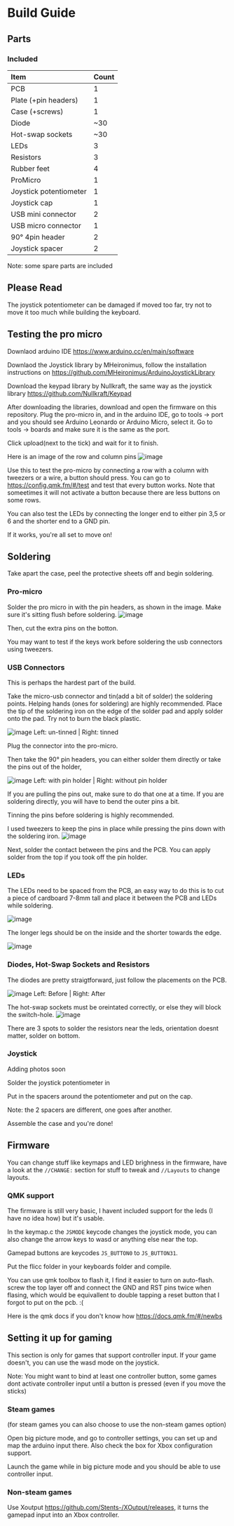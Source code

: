 # Build Guide

## Parts
### Included
| Item | Count |
|:-|:-|
| PCB                   | 1      |
| Plate (+pin headers)  | 1      |
| Case (+screws)        | 1      |
| Diode                 | ~30    |
| Hot-swap sockets      | ~30    |
| LEDs                  | 3      |
| Resistors             | 3      |
| Rubber feet           | 4      |
| ProMicro              | 1      |
| Joystick potentiometer| 1      |
| Joystick cap          | 1      |
| USB mini connector    | 2      |
| USB micro connector   | 1      |
| 90° 4pin header       | 2      |
| Joystick spacer       | 2      |

Note: some spare parts are included

## Please Read

The joystick potentiometer can be damaged if moved too far, try not to move it too much while building the keyboard.


## Testing the pro micro

Downlaod arduino IDE https://www.arduino.cc/en/main/software

Downlaod the Joystick library by MHeironimus,
follow the installation instructions on https://github.com/MHeironimus/ArduinoJoystickLibrary

Download the keypad library by Nullkraft, the same way as the joystick library
https://github.com/Nullkraft/Keypad


After downloading the libraries, download and open the firmware on this repository.
Plug the pro-micro in, and in the arduino IDE, go to tools -> port and you should see Arduino Leonardo or Arduino Micro, select it.
Go to tools -> boards and make sure it is the same as the port.

Click upload(next to the tick) and wait for it to finish.

Here is an image of the row and column pins
![image](https://i.imgur.com/XJMheTZ.jpg)

Use this to test the pro-micro by connecting a row with a column with tweezers or a wire, a button should press.
You can go to https://config.qmk.fm/#/test and test that every button works. Note that someetimes it will not activate a button because there are less buttons on some rows.

You can also test the LEDs by connecting the longer end to either pin 3,5 or 6 and the shorter end to a GND pin.

If it works, you're all set to move on!


## Soldering
Take apart the case, peel the protective sheets off and begin soldering.

### Pro-micro

Solder the pro micro in with the pin headers, as shown in the image. Make sure it's sitting flush before soldering.
![image](https://i.imgur.com/qnvoUzn.jpg)

Then, cut the extra pins on the botton.

You may want to test if the keys work before soldering the usb connectors using tweezers.

### USB Connectors

This is perhaps the hardest part of the build.

Take the micro-usb connector and tin(add a bit of solder) the soldering points. Helping hands (ones for soldering) are highly recommended.
Place the tip of the soldering iron on the edge of the solder pad and apply solder onto the pad. Try not to burn the black plastic.

![image](https://i.imgur.com/ibTlG2V.jpg)
Left: un-tinned | Right: tinned

Plug the connector into the pro-micro.

Then take the 90° pin headers, you can either solder them directly or take the pins out of the holder, 

![image](https://i.imgur.com/JjyFhKR.png)
Left: with pin holder | Right: without pin holder

If you are pulling the pins out, make sure to do that one at a time.
If you are soldering directly, you will have to bend the outer pins a bit.

Tinning the pins before soldering is highly recommended.

I used tweezers to keep the pins in place while pressing the pins down with the soldering iron.
![image](https://i.imgur.com/vCrYu0I.jpg)

Next, solder the contact between the pins and the PCB. You can apply solder from the top if you took off the pin holder.

### LEDs

The LEDs need to be spaced from the PCB, an easy way to do this is to cut a piece of cardboard 7-8mm tall and place it between the PCB and LEDs while soldering.

![image](https://i.imgur.com/gljzqHt.jpg)

The longer legs should be on the inside and the shorter towards the edge.

![image](https://i.imgur.com/E8dYJVy.jpg)


### Diodes, Hot-Swap Sockets and Resistors

The diodes are pretty straigtforward, just follow the placements on the PCB.

![image](https://i.imgur.com/N9QyFvm.jpg?1)
Left: Before | Right: After

The hot-swap sockets must be oreintated correctly, or else they will block the switch-hole.
![image](https://i.imgur.com/rbfXfMf.jpg)

There are 3 spots to solder the resistors near the leds, orientation doesnt matter, solder on bottom.

### Joystick

Adding photos soon

Solder the joystick potentiometer in

Put in the spacers around the potentiometer and put on the cap.

Note: the 2 spacers are different, one goes after another.


Assemble the case and you're done!

## Firmware

You can change stuff like keymaps and LED brighness in the firmware, have a look at the ```//CHANGE:``` section for stuff to tweak and ```//Layouts``` to change layouts.

### QMK support
The firmware is still very basic, I havent included support for the leds (I have no idea how) but it's usable.

In the keymap.c the ```JSMODE``` keycode changes the joystick mode, you can also change the arrow keys to wasd or anything else near the top.

Gamepad buttons are keycodes ```JS_BUTTON0``` to ```JS_BUTTON31```.

Put the flicc folder in your keyboards folder and compile.

You can use qmk toolbox to flash it, I find it easier to turn on auto-flash. screw the top layer off and connect the GND and RST pins twice when flasing, which would be equivallent to double tapping a reset button that I forgot to put on the pcb. :(

Here is the qmk docs if you don't know how https://docs.qmk.fm/#/newbs

## Setting it up for gaming
This section is only for games that support controller input. If your game doesn't, you can use the wasd mode on the joystick.

Note: You might want to bind at least one controller button, some games dont activate controller input until a button is pressed (even if you move the sticks)

### Steam games
(for steam games you can also choose to use the non-steam games option)

Open big picture mode, and go to controller settings, you can set up and map the arduino input there. Also check the box for Xbox configuration support.

Launch the game while in big picture mode and you should be able to use controller input.


### Non-steam games
Use Xoutput https://github.com/Stents-/XOutput/releases, it turns the gamepad input into an Xbox controller.


